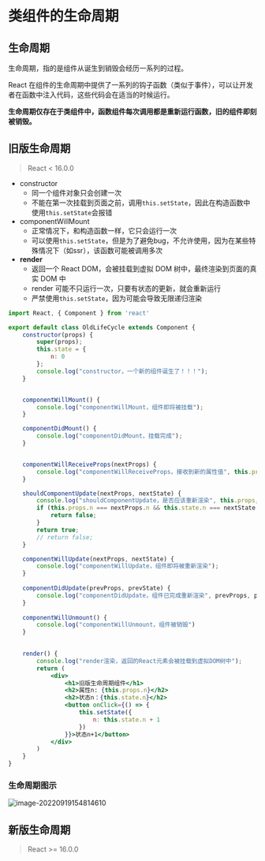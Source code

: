 # 类组件的生命周期

## 生命周期

生命周期，指的是组件从诞生到销毁会经历一系列的过程。

React 在组件的生命周期中提供了一系列的钩子函数（类似于事件），可以让开发者在函数中注入代码，这些代码会在适当的时候运行。

**生命周期仅存在于类组件中，函数组件每次调用都是重新运行函数，旧的组件即刻被销毁。**

## 旧版生命周期

> React < 16.0.0

- constructor
  - 同一个组件对象只会创建一次
  - 不能在第一次挂载到页面之前，调用`this.setState`，因此在构造函数中使用`this.setState`会报错
- componentWillMount
  - 正常情况下，和构造函数一样，它只会运行一次
  - 可以使用`this.setState`，但是为了避免bug，不允许使用，因为在某些特殊情况下（如ssr），该函数可能被调用多次
- **render**
  - 返回一个 React DOM，会被挂载到虚拟 DOM 树中，最终渲染到页面的真实 DOM 中
  - render 可能不只运行一次，只要有状态的更新，就会重新运行
  - 严禁使用`this.setState`，因为可能会导致无限递归渲染

```jsx
import React, { Component } from 'react'

export default class OldLifeCycle extends Component {
    constructor(props) {
        super(props);
        this.state = {
            n: 0
        };
        console.log("constructor，一个新的组件诞生了！！！");
    }


    componentWillMount() {
        console.log("componentWillMount，组件即将被挂载");
    }

    componentDidMount() {
        console.log("componentDidMount，挂载完成");
    }


    componentWillReceiveProps(nextProps) {
        console.log("componentWillReceiveProps，接收到新的属性值", this.props, nextProps);
    }

    shouldComponentUpdate(nextProps, nextState) {
        console.log("shouldComponentUpdate，是否应该重新渲染", this.props, nextProps, this.state, nextState)
        if (this.props.n === nextProps.n && this.state.n === nextState.n) {
            return false;
        }
        return true;
        // return false;
    }

    componentWillUpdate(nextProps, nextState) {
        console.log("componentWillUpdate，组件即将被重新渲染");
    }
    
    componentDidUpdate(prevProps, prevState) {
        console.log("componentDidUpdate，组件已完成重新渲染", prevProps, prevState);
    }
    
    componentWillUnmount() {
        console.log("componentWillUnmount，组件被销毁")
    }
    

    render() {
        console.log("render渲染，返回的React元素会被挂载到虚拟DOM树中");
        return (
            <div>
                <h1>旧版生命周期组件</h1>
                <h2>属性n: {this.props.n}</h2>
                <h2>状态n：{this.state.n}</h2>
                <button onClick={() => {
                    this.setState({
                        n: this.state.n + 1
                    })
                }}>状态n+1</button>
            </div>
        )
    }
}

```

### 生命周期图示

![image-20220919154814610](https://penguinbucket.obs.cn-southwest-2.myhuaweicloud.com//img/202209191548792.png)

## 新版生命周期

> React >= 16.0.0

